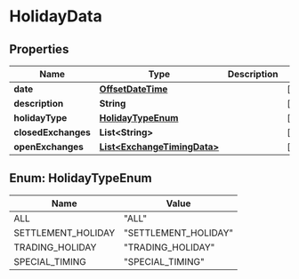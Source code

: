 # HolidayData

## Properties
Name | Type | Description | Notes
------------ | ------------- | ------------- | -------------
**date** | [**OffsetDateTime**](OffsetDateTime.md) |  |  [optional]
**description** | **String** |  |  [optional]
**holidayType** | [**HolidayTypeEnum**](#HolidayTypeEnum) |  |  [optional]
**closedExchanges** | **List&lt;String&gt;** |  |  [optional]
**openExchanges** | [**List&lt;ExchangeTimingData&gt;**](ExchangeTimingData.md) |  |  [optional]

<a name="HolidayTypeEnum"></a>
## Enum: HolidayTypeEnum
Name | Value
---- | -----
ALL | &quot;ALL&quot;
SETTLEMENT_HOLIDAY | &quot;SETTLEMENT_HOLIDAY&quot;
TRADING_HOLIDAY | &quot;TRADING_HOLIDAY&quot;
SPECIAL_TIMING | &quot;SPECIAL_TIMING&quot;
